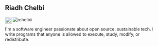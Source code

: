 ## Riadh Chelbi
<a href="https://www.linkedin.com/in/rchelbii">
  <img align="left" alt="" width="22px" src="https://raw.githubusercontent.com/peterthehan/peterthehan/master/assets/linkedin.svg" />
</a> 

<img src="https://komarev.com/ghpvc/?username=rchelbii" alt="rchelbii" />


I'm a software engineer passionate about open source, sustainable tech. I write programs that anyone is allowed to execute, study, modify, or redistribute.



